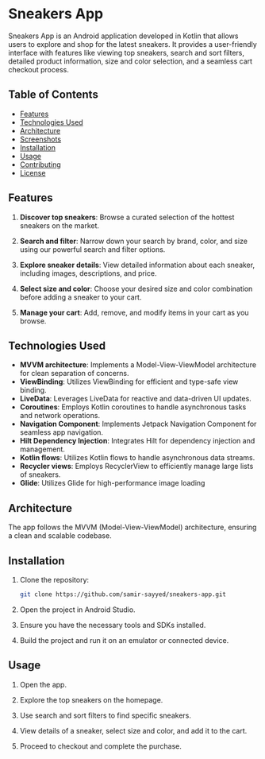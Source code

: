 # Sneakers App

Sneakers App is an Android application developed in Kotlin that allows users to explore and shop for the latest sneakers. It provides a user-friendly interface with features like viewing top sneakers, search and sort filters, detailed product information, size and color selection, and a seamless cart checkout process.

## Table of Contents

- [Features](#features)
- [Technologies Used](#technologies-used)
- [Architecture](#architecture)
- [Screenshots](#screenshots)
- [Installation](#installation)
- [Usage](#usage)
- [Contributing](#contributing)
- [License](#license)

## Features

1. **Discover top sneakers**: Browse a curated selection of the hottest sneakers on the market.

2. **Search and filter**: Narrow down your search by brand, color, and size using our powerful search and filter options.

3. **Explore sneaker details**: View detailed information about each sneaker, including images, descriptions, and price.

4. **Select size and color**: Choose your desired size and color combination before adding a sneaker to your cart.

5. **Manage your cart**: Add, remove, and modify items in your cart as you browse.


## Technologies Used

- **MVVM architecture**: Implements a Model-View-ViewModel architecture for clean separation of concerns.
- **ViewBinding**: Utilizes ViewBinding for efficient and type-safe view binding.
- **LiveData**: Leverages LiveData for reactive and data-driven UI updates.
- **Coroutines**: Employs Kotlin coroutines to handle asynchronous tasks and network operations.
- **Navigation Component**: Implements Jetpack Navigation Component for seamless app navigation.
- **Hilt Dependency Injection**: Integrates Hilt for dependency injection and management.
- **Kotlin flows**: Utilizes Kotlin flows to handle asynchronous data streams.
- **Recycler views**: Employs RecyclerView to efficiently manage large lists of sneakers.
- **Glide**: Utilizes Glide for high-performance image loading

## Architecture

The app follows the MVVM (Model-View-ViewModel) architecture, ensuring a clean and scalable codebase.

## Installation

1. Clone the repository:
   ```bash
   git clone https://github.com/samir-sayyed/sneakers-app.git
2. Open the project in Android Studio.

3. Ensure you have the necessary tools and SDKs installed.

4. Build the project and run it on an emulator or connected device.

## Usage
1. Open the app.

2. Explore the top sneakers on the homepage.

3. Use search and sort filters to find specific sneakers.

4. View details of a sneaker, select size and color, and add it to the cart.

5. Proceed to checkout and complete the purchase.
